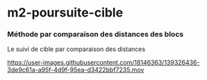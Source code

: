 # m2-poursuite-cible

### Méthode par comparaison des distances des blocs

Le suivi de cible par comparaison des distances 

https://user-images.githubusercontent.com/18146363/139326436-3de9c61a-a95f-4d9f-95ea-d3422bbf7235.mov

